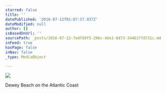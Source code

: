 ```yaml
---
starred: false
title: ''
datePublished: '2016-07-12T01:07:57.937Z'
dateModified: null
author: []
isBasedOnUrl: ''
sourcePath: _posts/2016-07-12-7edf89f5-296c-46e1-8d73-344637fd731c.md
inFeed: true
hasPage: false
inNav: false
_type: MediaObject

---
```

![](https://the-grid-user-content.s3-us-west-2.amazonaws.com/ea2bd9ce-f3c7-4b1f-a57d-452dbe78c6e6.jpg)

Dewey Beach on the Atlantic Coast
